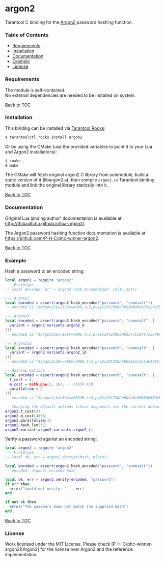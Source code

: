 # argon2

Tarantool C binding for the [Argon2](https://github.com/P-H-C/phc-winner-argon2) password hashing function.

### Table of Contents

- [Requirements](#requirements)
- [Installation](#installation)
- [Documentation](#documentation)
- [Example](#example)
- [License](#license)

### Requirements

The module is self-contained.  
No external dependencies are needed to be installed on system.

[Back to TOC](#table-of-contents)

### Installation

This binding can be installed via [Tarantool Rocks](https://tarantool.io/en/download/rocks):

```bash
$ tarantoolctl rocks install argon2
```

Or by using the CMake (use the provided variables to point it to your Lua
and Argon2 installations):

```bash
$ cmake .
$ make
```

The CMake will fetch original argon2 C library from submodule,
build a static version of it (libargon2.a), then compile `argon2.so` Tarantool
binding module and link the original library statically into it.

[Back to TOC](#table-of-contents)

### Documentation

Original Lua binding author' documentation is available at
<http://thibaultcha.github.io/lua-argon2/>.

The Argon2 password hashing function documentation is available at
<https://github.com/P-H-C/phc-winner-argon2>.

[Back to TOC](#table-of-contents)

### Example

Hash a password to an encoded string:

```lua
local argon2 = require "argon2"
--- Prototype
-- local encoded, err = argon2.hash_encoded(pwd, salt, opts)

--- Argon2i
local encoded = assert(argon2.hash_encoded("password", "somesalt"))
-- encoded is "$argon2i$v=19$m=4096,t=3,p=1$c29tZXNhbHQ$iWh06vD8Fy27wf9npn6FXWiCX4K6pW6Ue1Bnzz07Z8A"

--- Argon2d
local encoded = assert(argon2.hash_encoded("password", "somesalt", {
  variant = argon2.variants.argon2_d
}))
-- encoded is "$argon2d$v=19$m=4096,t=3,p=1$c29tZXNhbHQ$2+JCoQtY/2x5F0VB9pEVP3xBNguWP1T25Ui0PtZuk8o"

--- Argon2id
local encoded = assert(argon2.hash_encoded("password", "somesalt", {
  variant = argon2.variants.argon2_id
}))
-- encoded is "$argon2id$v=19$m=4096,t=3,p=1$c29tZXNhbHQ$qLml5cbqFAO6YxVHhrSBHP0UWdxrIxkNcM8aMX3blzU"

-- Hashing options
local encoded = assert(argon2.hash_encoded("password", "somesalt", {
  t_cost = 4,
  m_cost = math.pow(2, 16), -- 65536 KiB
  parallelism = 2
}))
-- encoded is "$argon2i$v=19$m=65536,t=4,p=2$c29tZXNhbHQ$n6x5DKNWV8BOeKemQJRk7BU3hcaCVomtn9TCyEA0inM"

-- Changing the default options (those arguments are the current defaults)
argon2.t_cost(3)
argon2.m_cost(4096)
argon2.parallelism(1)
argon2.hash_len(32)
argon2.variant(argon2.variants.argon2_i)
```

Verify a password against an encoded string:

```lua
local argon2 = require "argon2"
--- Prototype
-- local ok, err = argon2.decrypt(hash, plain)

local encoded = assert(argon2.hash_encoded("password", "somesalt"))
-- encoded: argon2i encoded hash

local ok, err = argon2.verify(encoded, "password")
if err then
  error("could not verify: " .. err)
end

if not ok then
  error("The password does not match the supplied hash")
end
```

[Back to TOC](#table-of-contents)

### License

Work licensed under the MIT License. Please check
[P-H-C/phc-winner-argon2][Argon2] for the license over Argon2 and the reference
implementation.
